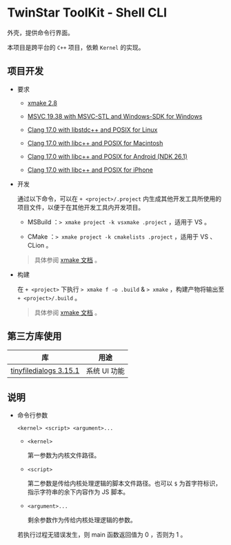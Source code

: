 # TwinStar ToolKit - Shell CLI

外壳，提供命令行界面。

本项目是跨平台的 `C++` 项目，依赖 `Kernel` 的实现。

## 项目开发

* 要求
	
	* [xmake 2.8](https://xmake.io/#/)
	
	* [MSVC 19.38 with MSVC-STL and Windows-SDK for Windows](https://visualstudio.microsoft.com/downloads/)
	
	* [Clang 17.0 with libstdc++ and POSIX for Linux](https://llvm.org/)
	
	* [Clang 17.0 with libc++ and POSIX for Macintosh](https://llvm.org/)
	
	* [Clang 17.0 with libc++ and POSIX for Android (NDK 26.1)](https://developer.android.com/ndk/downloads)
	
	* [Clang 17.0 with libc++ and POSIX for iPhone](https://llvm.org/)

* 开发
	
	通过以下命令，可以在 `+ <project>/.project` 内生成其他开发工具所使用的项目文件，以便于在其他开发工具内开发项目。
	
	* MSBuild ：`> xmake project -k vsxmake .project` ，适用于 VS 。
	
	* CMake ：`> xmake project -k cmakelists .project` ，适用于 VS 、CLion 。
	
	> 具体参阅 [xmake 文档](https://xmake.io/#/plugin/builtin_plugins?id=generate-ide-project-files) 。

* 构建
	
	在 `+ <project>` 下执行 `> xmake f -o .build` & `> xmake` ，构建产物将输出至 `+ <project>/.build` 。
	
	> 具体参阅 [xmake 文档](https://xmake.io/#/) 。

## 第三方库使用

| 库                                                                         | 用途                           |
|:--------------------------------------------------------------------------:|:------------------------------:|
| [tinyfiledialogs 3.15.1](https://sourceforge.net/projects/tinyfiledialogs) | 系统 UI 功能                   |

## 说明

* 命令行参数
	
	`<kernel> <script> <argument>...`
	
	* `<kernel>`
		
		第一参数为内核文件路径。
	
	* `<script>`
		
		第二参数是传给内核处理逻辑的脚本文件路径。也可以 `$` 为首字符标识，指示字符串的余下内容作为 JS 脚本。
	
	* `<argument>...`
		
		剩余参数作为传给内核处理逻辑的参数。
	
	若执行过程无错误发生，则 main 函数返回值为 0 ，否则为 1 。

